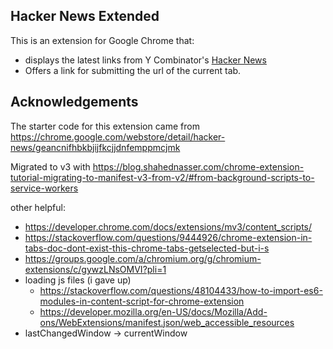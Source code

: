 ## Hacker News Extended


This is an extension for Google Chrome that:

- displays the latest links from Y Combinator's [Hacker News](https://news.ycombinator.com)
- Offers a link for submitting the url of the current tab.


## Acknowledgements

The starter code for this extension came from https://chrome.google.com/webstore/detail/hacker-news/geancnifhbkbjijfkcjjdnfemppmcjmk

Migrated to v3 with https://blog.shahednasser.com/chrome-extension-tutorial-migrating-to-manifest-v3-from-v2/#from-background-scripts-to-service-workers

other helpful:

- https://developer.chrome.com/docs/extensions/mv3/content_scripts/
- https://stackoverflow.com/questions/9444926/chrome-extension-in-tabs-doc-dont-exist-this-chrome-tabs-getselected-but-i-s
- https://groups.google.com/a/chromium.org/g/chromium-extensions/c/gywzLNsOMVI?pli=1
- loading js files (i gave up)
  - https://stackoverflow.com/questions/48104433/how-to-import-es6-modules-in-content-script-for-chrome-extension
  - https://developer.mozilla.org/en-US/docs/Mozilla/Add-ons/WebExtensions/manifest.json/web_accessible_resources
- lastChangedWindow -> currentWindow